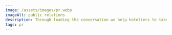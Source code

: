 ```yaml
---
image: /assets/images/pr.webp
imageAlt: public relations
description: Through leading the conversation we help hoteliers to take the market lead.
tags: pr
---
```

